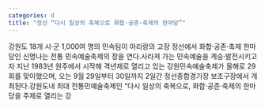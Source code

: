 ```yaml
---
categories: d
title: "정선 “다시 일상의 축복으로 화합·공존·축제의 한마당”"
---
```

강원도 18개 시&middot;군 1,000여 명의 민속팀이 아리랑의 고장 정선에서 화합&middot;공존&middot;축제 한마당인 신명나는 전통 민속예술축제의 장을 연다.사라져 가는 민속예술을 계승&middot;발전시키고자 지난 1983년 원주에서 시작해 격년제로 열리고 있는 강원민속예술축제가 올해로 29회를 맞이했으며, 오는 9월 29일부터 30일까지 2일간 정선종합경기장 보조구장에서 개최된다.강원도내 최대 전통민예술축제인 &ldquo;다시 일상의 축복으로, 화합&middot;공존&middot;축제의 한마당을 주제로 열리는 강